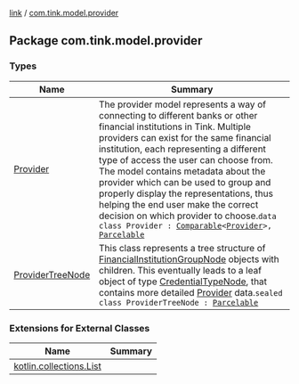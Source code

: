 [link](../index.md) / [com.tink.model.provider](./index.md)

## Package com.tink.model.provider

### Types

| Name | Summary |
|---|---|
| [Provider](-provider/index.md) | The provider model represents a way of connecting to different banks or other financial institutions in Tink. Multiple providers can exist for the same financial institution, each representing a different type of access the user can choose from. The model contains metadata about the provider which can be used to group and properly display the representations, thus helping the end user make the correct decision on which provider to choose.`data class Provider : `[`Comparable`](https://kotlinlang.org/api/latest/jvm/stdlib/kotlin/-comparable/index.html)`<`[`Provider`](-provider/index.md)`>, `[`Parcelable`](https://developer.android.com/reference/android/os/Parcelable.html) |
| [ProviderTreeNode](-provider-tree-node/index.md) | This class represents a tree structure of [FinancialInstitutionGroupNode](-provider-tree-node/-financial-institution-group-node/index.md) objects with children. This eventually leads to a leaf object of type [CredentialTypeNode](-provider-tree-node/-credential-type-node/index.md), that contains more detailed [Provider](-provider/index.md) data.`sealed class ProviderTreeNode : `[`Parcelable`](https://developer.android.com/reference/android/os/Parcelable.html) |

### Extensions for External Classes

| Name | Summary |
|---|---|
| [kotlin.collections.List](kotlin.collections.-list/index.md) |  |
